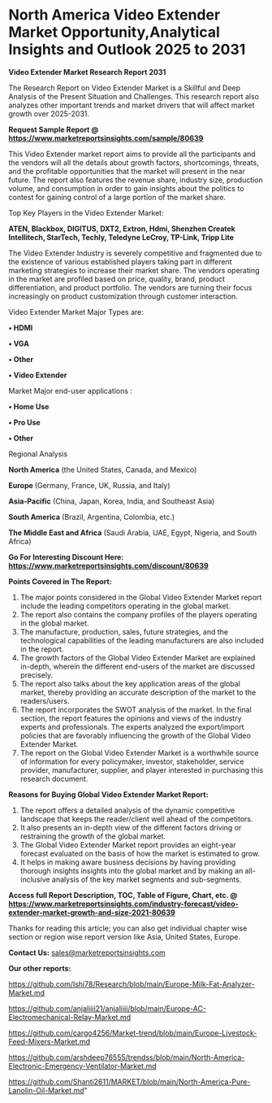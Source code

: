 # North America Video Extender Market Opportunity,Analytical Insights and Outlook 2025 to 2031

<strong>Video Extender Market Research Report 2031</strong>

The Research Report on Video Extender Market is a Skillful and Deep Analysis of the Present Situation and Challenges. This research report also analyzes other important trends and market drivers that will affect market growth over 2025-2031.

<strong>Request Sample Report @ <a href=https://www.marketreportsinsights.com/sample/80639>https://www.marketreportsinsights.com/sample/80639</a></strong>

This Video Extender market report aims to provide all the participants and the vendors will all the details about growth factors, shortcomings, threats, and the profitable opportunities that the market will present in the near future. The report also features the revenue share, industry size, production volume, and consumption in order to gain insights about the politics to contest for gaining control of a large portion of the market share.

Top Key Players in the Video Extender Market:

<strong>ATEN, Blackbox, DIGITUS, DXT2, Extron, Hdmi, Shenzhen Createk Intellitech, StarTech, Techly, Teledyne LeCroy, TP-Link, Tripp Lite</strong>

The Video Extender Industry is severely competitive and fragmented due to the existence of various established players taking part in different marketing strategies to increase their market share. The vendors operating in the market are profiled based on price, quality, brand, product differentiation, and product portfolio. The vendors are turning their focus increasingly on product customization through customer interaction.

Video Extender Market Major Types are:

<strong>• HDMI

• VGA

• Other

• Video Extender</strong>

Market Major end-user applications :

<strong>• Home Use

• Pro Use

• Other</strong>

Regional Analysis

</u><strong><b>North America</b></strong> (the United States, Canada, and Mexico)

<strong><b>Europe </b></strong>(Germany, France, UK, Russia, and Italy)

<strong><b>Asia-Pacific</b></strong> (China, Japan, Korea, India, and Southeast Asia)

<strong><b>South America</b></strong> (Brazil, Argentina, Colombia, etc.)

<strong><b>The Middle East and Africa</b></strong> (Saudi Arabia, UAE, Egypt, Nigeria, and South Africa)

<strong>Go For Interesting Discount Here: <a href=https://www.marketreportsinsights.com/discount/80639>https://www.marketreportsinsights.com/discount/80639</a></strong>

<strong>Points Covered in The Report:</strong>
<ol>
  <li>The major points considered in the Global Video Extender Market report include the leading competitors operating in the global market.</li>
  <li>The report also contains the company profiles of the players operating in the global market.</li>
  <li>The manufacture, production, sales, future strategies, and the technological capabilities of the leading manufacturers are also included in the report.</li>
  <li>The growth factors of the Global Video Extender Market are explained in-depth, wherein the different end-users of the market are discussed precisely.</li>
  <li>The report also talks about the key application areas of the global market, thereby providing an accurate description of the market to the readers/users.</li>
  <li>The report incorporates the SWOT analysis of the market. In the final section, the report features the opinions and views of the industry experts and professionals. The experts analyzed the export/import policies that are favorably influencing the growth of the Global Video Extender Market.</li>
  <li>The report on the Global Video Extender Market is a worthwhile source of information for every policymaker, investor, stakeholder, service provider, manufacturer, supplier, and player interested in purchasing this research document.</li>
</ol>
<strong>Reasons for Buying Global Video Extender Market Report:</strong>

<ol>
  <li>The report offers a detailed analysis of the dynamic competitive landscape that keeps the reader/client well ahead of the competitors.</li>
  <li>It also presents an in-depth view of the different factors driving or restraining the growth of the global market.</li>
  <li>The Global Video Extender Market report provides an eight-year forecast evaluated on the basis of how the market is estimated to grow.</li>
  <li>It helps in making aware business decisions by having providing thorough insights insights into the global market and by making an all-inclusive analysis of the key market segments and sub-segments.</li>
</ol>
<strong>Access full Report Description, TOC, Table of Figure, Chart, etc. @ <a href=https://www.marketreportsinsights.com/industry-forecast/video-extender-market-growth-and-size-2021-80639>https://www.marketreportsinsights.com/industry-forecast/video-extender-market-growth-and-size-2021-80639</a></strong>


Thanks for reading this article; you can also get individual chapter wise section or region wise report version like Asia, United States, Europe.

<strong>Contact Us:</strong>
sales@marketreportsinsights.com

<strong>Our other reports:</strong>

<a href=https://github.com/Ishi78/Research/blob/main/Europe-Milk-Fat-Analyzer-Market.md>https://github.com/Ishi78/Research/blob/main/Europe-Milk-Fat-Analyzer-Market.md</a>

<a href=https://github.com/anjaliiii21/anjaliiii/blob/main/Europe-AC-Electromechanical-Relay-Market.md>https://github.com/anjaliiii21/anjaliiii/blob/main/Europe-AC-Electromechanical-Relay-Market.md</a>

<a href=https://github.com/cargo4256/Market-trend/blob/main/Europe-Livestock-Feed-Mixers-Market.md>https://github.com/cargo4256/Market-trend/blob/main/Europe-Livestock-Feed-Mixers-Market.md</a>

<a href=https://github.com/arshdeep76555/trendss/blob/main/North-America-Electronic-Emergency-Ventilator-Market.md>https://github.com/arshdeep76555/trendss/blob/main/North-America-Electronic-Emergency-Ventilator-Market.md</a>

<a href=https://github.com/Shanti2611/MARKET/blob/main/North-America-Pure-Lanolin-Oil-Market.md>https://github.com/Shanti2611/MARKET/blob/main/North-America-Pure-Lanolin-Oil-Market.md</a>"
